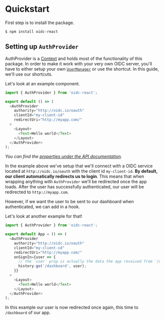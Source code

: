 # Quickstart

First step is to install the package.

```shell
$ npm install oidc-react
```

## Setting up `AuthProvider`

AuthProvider is a [Context](https://reactjs.org/docs/context.html) and holds most of the functionality of this package. In order to make it work with your very own OIDC server, you'll have to either setup your own [`UserManager`](https://authts.github.io/oidc-client-ts/classes/UserManager.html) or use the shortcut. In this guide, we'll use our shortcuts.

Let's look at an example component.

```typescript
import { AuthProvider } from 'oidc-react';

export default () => (
  <AuthProvider
    authority="http://oidc.io/oauth"
    clientId="my-client-id"
    redirectUri="http://myapp.com/"
  >
    <Layout>
      <Text>Hello world</Text>
    </Layout>
  </AuthProvider>
);
```

_You can find the [properties under the API documentation](../docs/interfaces/authproviderprops.md)._

In the example above we've setup that we'll connect with a OIDC service located at `http://oidc.io/oauth` with the client id `my-client-id`. **By default, our client automatically redirects us to login**. This means that when wrapping anything with `AuthProvider` we'll be redirected once the app loads. After the user has successfully authenticated, our user will be redirected
to `http://myapp.com`.

However, if we want the user to be sent to our dashboard when authenticated, we can add in a hook.

Let's look at another example for that!

```typescript
import { AuthProvider } from 'oidc-react';

export default App = () => (
  <AuthProvider
    authority="http://oidc.io/oauth"
    clientId="my-client-id"
    redirectUri="http://myapp.com/"
    onSignIn={user => {
      // the `user` prop is actually the data the app received from `/userinfo` endpoint.
      history.go('/dashboard', user);
    }}
  >
    <Layout>
      <Text>Hello world</Text>
    </Layout>
  </AuthProvider>
);
```

In this example our user is now redirected once again, this time to `/dashboard` of our app.
